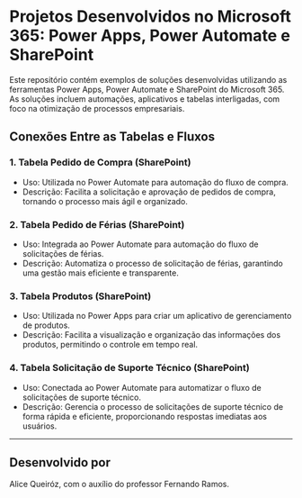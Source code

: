 # Projetos Desenvolvidos no Microsoft 365: Power Apps, Power Automate e SharePoint

Este repositório contém exemplos de soluções desenvolvidas utilizando as ferramentas Power Apps, Power Automate e SharePoint do Microsoft 365. As soluções incluem automações, 
aplicativos e tabelas interligadas, com foco na otimização de processos empresariais.

## Conexões Entre as Tabelas e Fluxos

### 1. Tabela Pedido de Compra (SharePoint)
- Uso: Utilizada no Power Automate para automação do fluxo de compra.
- Descrição: Facilita a solicitação e aprovação de pedidos de compra, tornando o processo mais ágil e organizado.

### 2. Tabela Pedido de Férias (SharePoint)
- Uso: Integrada ao Power Automate para automação do fluxo de solicitações de férias.
- Descrição: Automatiza o processo de solicitação de férias, garantindo uma gestão mais eficiente e transparente.

### 3. Tabela Produtos (SharePoint)
- Uso: Utilizada no Power Apps para criar um aplicativo de gerenciamento de produtos.
- Descrição: Facilita a visualização e organização das informações dos produtos, permitindo o controle em tempo real.

### 4. Tabela Solicitação de Suporte Técnico (SharePoint)
- Uso: Conectada ao Power Automate para automatizar o fluxo de solicitações de suporte técnico.
- Descrição: Gerencia o processo de solicitações de suporte técnico de forma rápida e eficiente, proporcionando respostas imediatas aos usuários.

---

## Desenvolvido por

Alice Queiróz, com o auxílio do professor Fernando Ramos.
